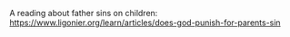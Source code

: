 
A reading about father sins on children: https://www.ligonier.org/learn/articles/does-god-punish-for-parents-sin